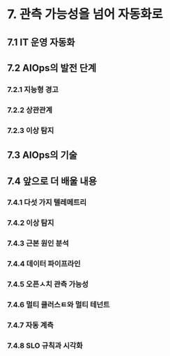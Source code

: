 # 7. 관측 가능성을 넘어 자동화로

## 7.1 IT 운영 자동화

## 7.2 AIOps의 발전 단계

### 7.2.1 지능형 경고

### 7.2.2 상관관계

### 7.2.3 이상 탐지

## 7.3 AIOps의 기술

## 7.4 앞으로 더 배울 내용

### 7.4.1 다섯 가지 텔레메트리

### 7.4.2 이상 탐지

### 7.4.3 근본 원인 분석

### 7.4.4 데이터 파이프라인

### 7.4.5 오픈ㅅ치 관측 가능성

### 7.4.6 멀티 클러스ㅌ와 멀티 테넌트

### 7.4.7 자동 계측

### 7.4.8 SLO 규칙과 시각화

